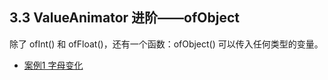 ## 3.3 ValueAnimator 进阶——ofObject

除了 ofInt() 和 ofFloat()，还有一个函数：ofObject() 可以传入任何类型的变量。

- [案例1 字母变化]()